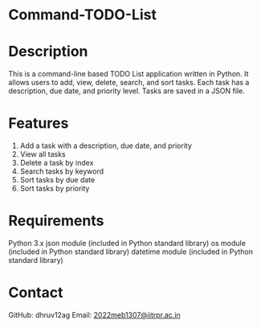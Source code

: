 # Command-TODO-List

# Description
This is a command-line based TODO List application written in Python. It allows users to add, view, delete, search, and sort tasks. Each task has a description, due date, and priority level. Tasks are saved in a JSON file.

# Features
1. Add a task with a description, due date, and priority
2. View all tasks
3. Delete a task by index
4. Search tasks by keyword
5. Sort tasks by due date
6. Sort tasks by priority

# Requirements
 Python 3.x
 json module (included in Python standard library)
 os module (included in Python standard library)
 datetime module (included in Python standard library)

# Contact
 GitHub: dhruv12ag
 Email: 2022meb1307@iitrpr.ac.in
